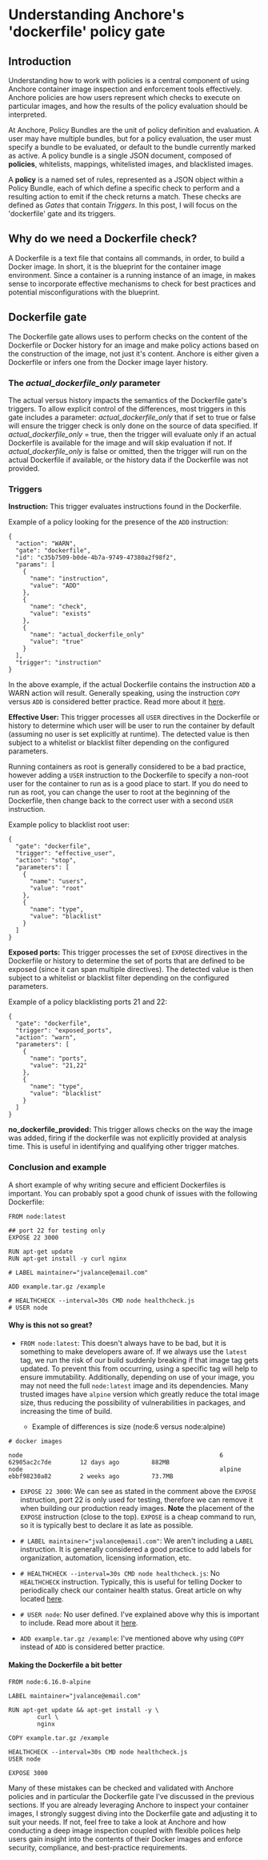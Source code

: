 # Understanding Anchore's 'dockerfile' policy gate

## Introduction

Understanding how to work with policies is a central component of using Anchore container image inspection and enforcement tools effectively. Anchore policies are how users represent which checks to execute on particular images, and how the results of the policy evaluation should be interpreted. 

At Anchore, Policy Bundles are the unit of policy definition and evaluation. A user may have multiple bundles, but for a policy evaluation, the user must specify a bundle to be evaluated, or default to the bundle currently marked as active. A policy bundle is a single JSON document, composed of **policies**, whitelists, mappings, whitelisted images, and blacklisted images. 

A **policy** is a named set of rules, represented as a JSON object within a Policy Bundle, each of which define a specific check to perform and a resulting action to emit if the check returns a match. These checks are defined as *Gates* that contain *Triggers*. In this post, I will focus on the 'dockerfile' gate and its triggers. 

## Why do we need a Dockerfile check?

A Dockerfile is a text file that contains all commands, in order, to build a Docker image. In short, it is the blueprint for the container image environment. Since a container is a running instance of an image, in makes sense to incorporate effective mechanisms to check for best practices and potential misconfigurations with the blueprint.

## Dockerfile gate

The Dockerfile gate allows uses to perform checks on the content of the Dockerfile or Docker history for an image and make policy actions based on the construction of the image, not just it's content. Anchore is either given a Dockerfile or infers one from the Docker image layer history. 

### The *actual_dockerfile_only* parameter

The actual versus history impacts the semantics of the Dockerfile gate's triggers. To allow explicit control of the differences, most triggers in this gate includes a parameter: *actual_dockerfile_only* that if set to true or false will ensure the trigger check is only done on the source of data specified. If *actual_dockerfile_only* = true, then the trigger will evaluate only if an actual Dockerfile is available for the image and will skip evaluation if not. If *actual_dockerfile_only* is false or omitted, then the trigger will run on the actual Dockerfile if available, or the history data if the Dockerfile was not provided.

### Triggers

**Instruction:** This trigger evaluates instructions found in the Dockerfile.

Example of a policy looking for the presence of the `ADD` instruction: 

```
{
  "action": "WARN",
  "gate": "dockerfile",
  "id": "c35b7509-b0de-4b7a-9749-47380a2f98f2",
  "params": [
    {
      "name": "instruction",
      "value": "ADD"
    },
    {
      "name": "check",
      "value": "exists"
    },
    {
      "name": "actual_dockerfile_only"
      "value": "true"
    }
  ],
  "trigger": "instruction"
}
```

In the above example, if the actual Dockerfile contains the instruction `ADD` a WARN action will result. Generally speaking, using the instruction `COPY` versus `ADD` is considered better practice. Read more about it [here](https://docs.docker.com/develop/develop-images/dockerfile_best-practices/#add-or-copy).

**Effective User:** This trigger processes all `USER` directives in the Dockerfile or history to determine which user will be user to run the container by default (assuming no user is set explicitly at runtime). The detected value is then subject to a whitelist or blacklist filter depending on the configured parameters. 

Running containers as root is generally considered to be a bad practice, however adding a `USER` instruction to the Dockerfile to specify a non-root user for the container to run as is a good place to start. If you do need to run as root, you can change the user to root at the beginning of the Dockerfile, then change back to the correct user with a second `USER` instruction. 

Example policy to blacklist root user: 

```
{
  "gate": "dockerfile",
  "trigger": "effective_user", 
  "action": "stop", 
  "parameters": [ 
    {
      "name": "users",
      "value": "root"
    }, 
    {
      "name": "type",
      "value": "blacklist"
    }
  ]
}
```

**Exposed ports:** This trigger processes the set of `EXPOSE` directives in the Dockerfile or history to determine the set of ports that are defined to be exposed (since it can span multiple directives). The detected value is then subject to a whitelist or blacklist filter depending on the configured parameters.

Example of a policy blacklisting ports 21 and 22: 

```
{
  "gate": "dockerfile",
  "trigger": "exposed_ports", 
  "action": "warn", 
  "parameters": [ 
    {
      "name": "ports",
      "value": "21,22"
    }, 
    {
      "name": "type",
      "value": "blacklist"
    }
  ]
}
```

**no_dockerfile_provided:** This trigger allows checks on the way the image was added, firing if the dockerfile was not explicitly provided at analysis time. This is useful in identifying and qualifying other trigger matches.

### Conclusion and example

A short example of why writing secure and efficient Dockerfiles is important. You can probably spot a good chunk of issues with the following Dockerfile:

```
FROM node:latest

## port 22 for testing only
EXPOSE 22 3000 

RUN apt-get update
RUN apt-get install -y curl nginx

# LABEL maintainer="jvalance@email.com"

ADD example.tar.gz /example

# HEALTHCHECK --interval=30s CMD node healthcheck.js 
# USER node
```

#### Why is this not so great?

- `FROM node:latest`: This doesn't always have to be bad, but it is something to make developers aware of. If we always use the `latest` tag, we run the risk of our build suddenly breaking if that image tag gets updated. To prevent this from occurring, using a specific tag will help to ensure immutability. Additionally, depending on use of your image, you may not need the full `node:latest` image and its dependencies. Many trusted images have `alpine` version which greatly reduce the total image size, thus reducing the possibility of vulnerabilities in packages, and increasing the time of build. 

    - Example of differences is size (node:6 versus node:alpine)
```
# docker images

node                                                       6                   62905ac2c7de        12 days ago         882MB
node                                                       alpine              ebbf98230a82        2 weeks ago         73.7MB
```

- `EXPOSE 22 3000`: We can see as stated in the comment above the `EXPOSE` instruction, port 22 is only used for testing, therefore we can remove it when building our production ready images. **Note** the placement of the `EXPOSE` instruction (close to the top). `EXPOSE` is a cheap command to run, so it is typically best to declare it as late as possible.

- `# LABEL maintainer="jvalance@email.com"`: We aren't including a `LABEL` instruction. It is generally considered a good practice to add labels for organization, automation, licensing information, etc.

- `# HEALTHCHECK --interval=30s CMD node healthcheck.js`: No `HEALTHCHECK` instruction. Typically, this is useful for telling Docker to periodically check our container health status. Great article on why located [here](https://blog.newrelic.com/engineering/docker-health-check-instruction/).

- `# USER node`: No user defined. I've explained above why this is important to include. Read more about it [here](https://github.com/i0natan/nodebestpractices/blob/master/sections/security/non-root-user.md).

- `ADD example.tar.gz /example`: I've mentioned above why using `COPY` instead of `ADD` is considered better practice.

#### Making the Dockerfile a bit better

```
FROM node:6.16.0-alpine

LABEL maintainer="jvalance@email.com"

RUN apt-get update && apt-get install -y \
        curl \
        nginx

COPY example.tar.gz /example

HEALTHCHECK --interval=30s CMD node healthcheck.js 
USER node

EXPOSE 3000
```

Many of these mistakes can be checked and validated with Anchore policies and in particular the Dockerfile gate I've discussed in the previous sections. If you are already leveraging Anchore to inspect your container images, I strongly suggest diving into the Dockerfile gate and adjusting it to suit your needs. If not, feel free to take a look at Anchore and how conducting a deep image inspection coupled with flexible polices help users gain insight into the contents of their Docker images and enforce security, compliance, and best-practice requirements. 

